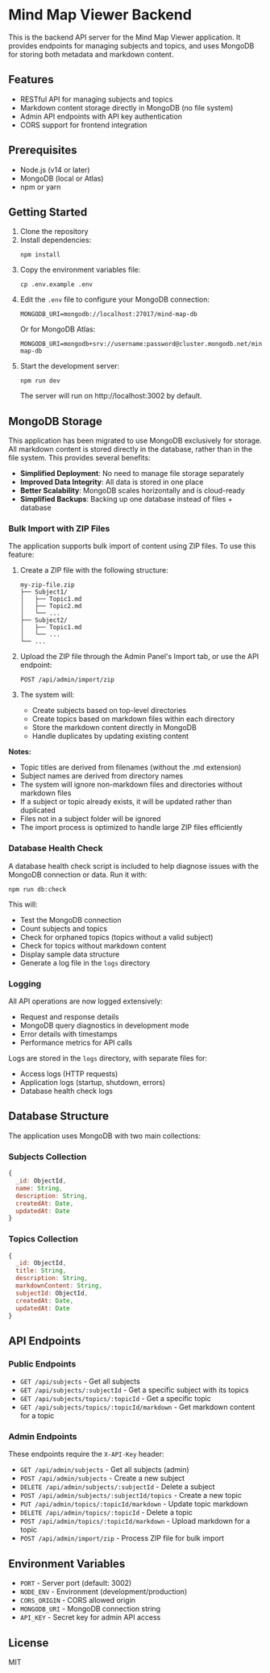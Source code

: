 # Mind Map Viewer Backend

This is the backend API server for the Mind Map Viewer application. It provides endpoints for managing subjects and topics, and uses MongoDB for storing both metadata and markdown content.

## Features

- RESTful API for managing subjects and topics
- Markdown content storage directly in MongoDB (no file system)
- Admin API endpoints with API key authentication
- CORS support for frontend integration

## Prerequisites

- Node.js (v14 or later)
- MongoDB (local or Atlas)
- npm or yarn

## Getting Started

1. Clone the repository
2. Install dependencies:
   ```
   npm install
   ```
3. Copy the environment variables file:
   ```
   cp .env.example .env
   ```
4. Edit the `.env` file to configure your MongoDB connection:
   ```
   MONGODB_URI=mongodb://localhost:27017/mind-map-db
   ```
   Or for MongoDB Atlas:
   ```
   MONGODB_URI=mongodb+srv://username:password@cluster.mongodb.net/mind-map-db
   ```
5. Start the development server:
   ```
   npm run dev
   ```
   The server will run on http://localhost:3002 by default.

## MongoDB Storage

This application has been migrated to use MongoDB exclusively for storage. All markdown content is stored directly in the database, rather than in the file system. This provides several benefits:

- **Simplified Deployment**: No need to manage file storage separately
- **Improved Data Integrity**: All data is stored in one place
- **Better Scalability**: MongoDB scales horizontally and is cloud-ready
- **Simplified Backups**: Backing up one database instead of files + database

### Bulk Import with ZIP Files

The application supports bulk import of content using ZIP files. To use this feature:

1. Create a ZIP file with the following structure:
   ```
   my-zip-file.zip
   ├── Subject1/
   │   ├── Topic1.md
   │   ├── Topic2.md
   │   └── ...
   ├── Subject2/
   │   ├── Topic1.md
   │   └── ...
   └── ...
   ```

2. Upload the ZIP file through the Admin Panel's Import tab, or use the API endpoint:
   ```
   POST /api/admin/import/zip
   ```

3. The system will:
   - Create subjects based on top-level directories
   - Create topics based on markdown files within each directory
   - Store the markdown content directly in MongoDB
   - Handle duplicates by updating existing content

**Notes:**
- Topic titles are derived from filenames (without the .md extension)
- Subject names are derived from directory names
- The system will ignore non-markdown files and directories without markdown files
- If a subject or topic already exists, it will be updated rather than duplicated
- Files not in a subject folder will be ignored
- The import process is optimized to handle large ZIP files efficiently

### Database Health Check

A database health check script is included to help diagnose issues with the MongoDB connection or data. Run it with:

```
npm run db:check
```

This will:
- Test the MongoDB connection
- Count subjects and topics
- Check for orphaned topics (topics without a valid subject)
- Check for topics without markdown content
- Display sample data structure
- Generate a log file in the `logs` directory

### Logging

All API operations are now logged extensively:
- Request and response details
- MongoDB query diagnostics in development mode
- Error details with timestamps
- Performance metrics for API calls

Logs are stored in the `logs` directory, with separate files for:
- Access logs (HTTP requests)
- Application logs (startup, shutdown, errors)
- Database health check logs

## Database Structure

The application uses MongoDB with two main collections:

### Subjects Collection

```javascript
{
  _id: ObjectId,
  name: String,
  description: String,
  createdAt: Date,
  updatedAt: Date
}
```

### Topics Collection

```javascript
{
  _id: ObjectId,
  title: String,
  description: String,
  markdownContent: String,
  subjectId: ObjectId,
  createdAt: Date,
  updatedAt: Date
}
```

## API Endpoints

### Public Endpoints

- `GET /api/subjects` - Get all subjects
- `GET /api/subjects/:subjectId` - Get a specific subject with its topics
- `GET /api/subjects/topics/:topicId` - Get a specific topic
- `GET /api/subjects/topics/:topicId/markdown` - Get markdown content for a topic

### Admin Endpoints

These endpoints require the `X-API-Key` header:

- `GET /api/admin/subjects` - Get all subjects (admin)
- `POST /api/admin/subjects` - Create a new subject
- `DELETE /api/admin/subjects/:subjectId` - Delete a subject
- `POST /api/admin/subjects/:subjectId/topics` - Create a new topic
- `PUT /api/admin/topics/:topicId/markdown` - Update topic markdown
- `DELETE /api/admin/topics/:topicId` - Delete a topic
- `POST /api/admin/topics/:topicId/markdown` - Upload markdown for a topic
- `POST /api/admin/import/zip` - Process ZIP file for bulk import

## Environment Variables

- `PORT` - Server port (default: 3002)
- `NODE_ENV` - Environment (development/production)
- `CORS_ORIGIN` - CORS allowed origin
- `MONGODB_URI` - MongoDB connection string
- `API_KEY` - Secret key for admin API access

## License

MIT 